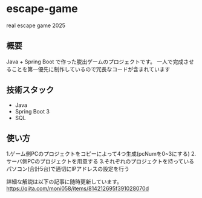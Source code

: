 # escape-game
real escape game 2025

## 概要
Java + Spring Boot で作った脱出ゲームのプロジェクトです。
一人で完成させることを第一優先に制作しているので冗長なコードが含まれています

## 技術スタック
- Java 
- Spring Boot 3
- SQL

## 使い方
1.ゲーム側PCのプロジェクトをコピーによって4つ生成(pcNumを0~3にする)
2.サーバ側PCのプロジェクトを用意する
3.それぞれのプロジェクトを持っているパソコン(合計5台)で適切にIPアドレスの設定を行う

詳細な解説は以下の記事に随時更新しています。
https://qiita.com/moni058/items/814212695f391028070d
